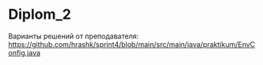 # Diplom_2
Варианты решений от преподавателя: 
https://github.com/hrashk/sprint4/blob/main/src/main/java/praktikum/EnvConfig.java